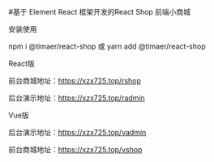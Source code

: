 #基于 Element React 框架开发的React Shop 前端小商城 

安装使用

npm i @timaer/react-shop
或
yarn add @timaer/react-shop

React版

前台商城地址：https://xzx725.top/rshop

后台演示地址：https://xzx725.top/radmin


Vue版

后台演示地址：https://xzx725.top/vadmin

前台商城地址：https://xzx725.top/vshop

